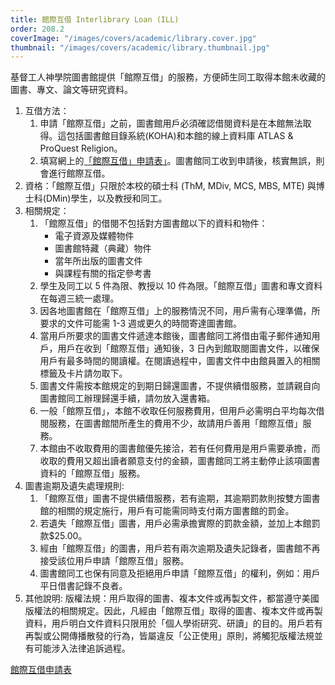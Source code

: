 ```yaml
---
title: 館際互借 Interlibrary Loan (ILL)
order: 208.2
coverImage: "/images/covers/academic/library.cover.jpg"
thumbnail: "/images/covers/academic/library.thumbnail.jpg"
---
```


基督工人神學院圖書館提供「館際互借」的服務，方便師生同工取得本館未收藏的圖書、專文、論文等研究資料。

1. 互借方法：
   1. 申請「館際互借」之前，圖書館用戶必須確認借閱資料是在本館無法取得。這包括圖書館目錄系統(KOHA)和本館的線上資料庫 ATLAS & ProQuest Religion。
   1. 填寫網上的[「館際互借」申請表」](https://docs.google.com/forms/d/e/1FAIpQLSf6Or5P3hgldmdmUqBUuXMgNJSUwaQX7NPr5gHx019ECDlDrg/viewform)。圖書館同工收到申請後，核實無誤，則會進行館際互借。
1. 資格：「館際互借」只限於本校的碩士科 (ThM, MDiv, MCS, MBS, MTE) 與博士科(DMin)學生，以及教授和同工。
1. 相關規定：
   1. 「館際互借」的借閱不包括對方圖書館以下的資料和物件：
      - 電子資源及媒體物件
      - 圖書館特藏（典藏）物件
      - 當年所出版的圖書文件
      - 與課程有關的指定參考書
   1. 學生及同工以 5 件為限、教授以 10 件為限。「館際互借」圖書和專文資料在每週三統一處理。
   1. 因各地圖書館在「館際互借」上的服務情況不同，用戶需有心理準備，所要求的文件可能需 1-3 週或更久的時間寄達圖書館。
   1. 當用戶所要求的圖書文件遞達本館後，圖書館同工將借由電子郵件通知用戶，用戶在收到「館際互借」通知後，3 日內到館取閱圖書文件，以確保用戶有最多時間的閱讀權。在閱讀過程中，圖書文件中由館員置入的相關標籤及卡片請勿取下。
   1. 圖書文件需按本館規定的到期日歸還圖書，不提供續借服務，並請親自向圖書館同工辦理歸還手續，請勿放入還書箱。
   1. 一般「館際互借」，本館不收取任何服務費用，但用戶必需明白平均每次借閱服務，在圖書館間所產生的費用不少，故請用戶善用「館際互借」服務。
   1. 本館由不收取費用的圖書館優先接洽，若有任何費用是用戶需要承擔，而收取的費用又超出讀者願意支付的金額，圖書館同工將主動停止該項圖書資料的「館際互借」服務。
1. 圖書逾期及遺失處理規則:
   1. 「館際互借」圖書不提供續借服務，若有逾期，其逾期罰款則按雙方圖書館的相關的規定施行，用戶有可能需同時支付兩方圖書館的罰金。
   1. 若遺失「館際互借」圖書，用戶必需承擔實際的罰款金額，並加上本館罰款$25.00。
   1. 經由「館際互借」的圖書，用戶若有兩次逾期及遺失記錄者，圖書館不再接受該位用戶申請「館際互借」服務。
   1. 圖書館同工也保有同意及拒絕用戶申請「館際互借」的權利，例如：用戶平日借書記錄不良者。
1. 其他說明: 版權法規：用戶取得的圖書、複本文件或再製文件，都當遵守美國版權法的相關規定。因此，凡經由「館際互借」取得的圖書、複本文件或再製資料，用戶明白文件資料只限用於「個人學術研究、研讀」的目的。用戶若有再製或公開傳播散發的行為，皆屬違反「公正使用」原則，將觸犯版權法規並有可能涉入法律追訴過程。

[館際互借申請表](https://docs.google.com/forms/d/e/1FAIpQLSf6Or5P3hgldmdmUqBUuXMgNJSUwaQX7NPr5gHx019ECDlDrg/viewform)

